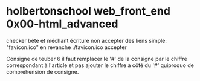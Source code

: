 # holbertonschool web_front_end 0x00-html_advanced


checker bête et méchant écriture non accepter des liens simple: "favicon.ico" en revanche ./favicon.ico accepter

Consigne de teuber 6 il faut remplacer le  '#' de la consigne par le chiffre correspondant à l'article et pas
ajouter le chiffre à côté du '#' quiproquo de compréhension de consigne.

